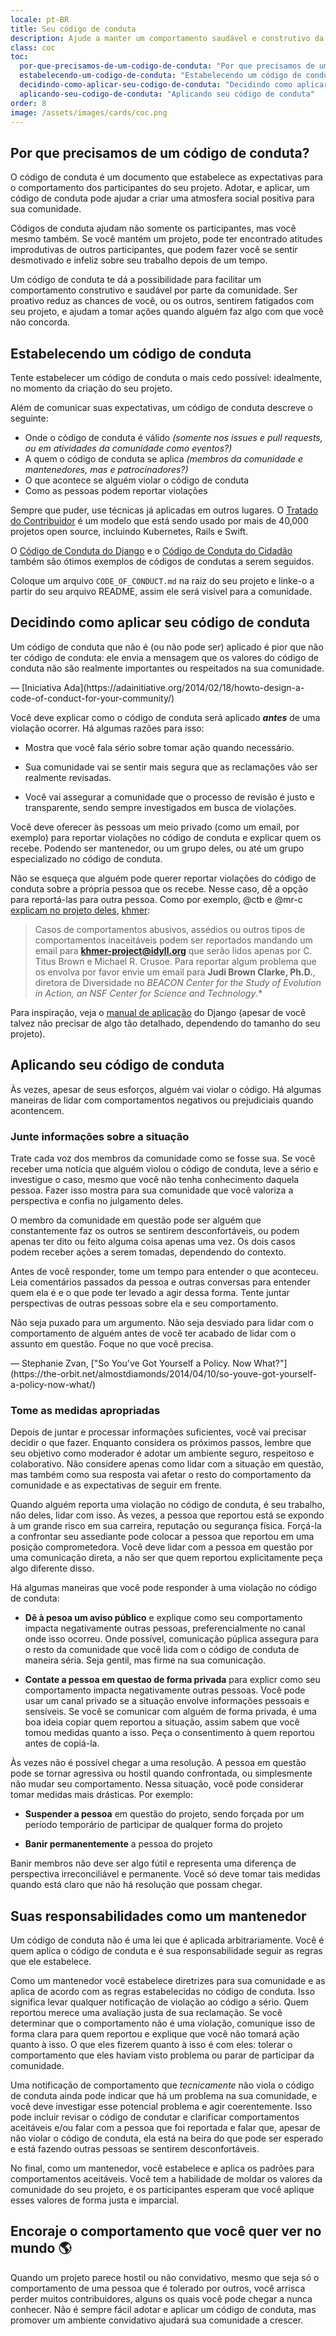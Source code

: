 ```yaml
---
locale: pt-BR
title: Seu código de conduta
description: Ajude a manter um comportamento saudável e construtivo da comunidade adotando e aplicando um código de conduta.
class: coc
toc:
  por-que-precisamos-de-um-codigo-de-conduta: "Por que precisamos de um código de conduta?"
  estabelecendo-um-codigo-de-conduta: "Estabelecendo um código de conduta"
  decidindo-como-aplicar-seu-codigo-de-conduta: "Decidindo como aplicar seu código de conduta"
  aplicando-seu-codigo-de-conduta: "Aplicando seu código de conduta"
order: 8
image: /assets/images/cards/coc.png
---
```


## Por que precisamos de um código de conduta?

O código de conduta é um documento que estabelece as expectativas para o comportamento dos participantes do seu projeto. Adotar, e aplicar, um código de conduta pode ajudar a criar uma atmosfera social positiva para sua comunidade.

Códigos de conduta ajudam não somente os participantes, mas você mesmo também. Se você mantém um projeto, pode ter encontrado atitudes improdutivas de outros participantes, que podem fazer você se sentir desmotivado e infeliz sobre seu trabalho depois de um tempo.

Um código de conduta te dá a possibilidade para facilitar um comportamento construtivo e saudável por parte da comunidade. Ser proativo reduz as chances de você, ou os outros, sentirem fatigados com seu projeto, e ajudam a tomar ações quando alguém faz algo com que você não concorda.

## Estabelecendo um código de conduta

Tente estabelecer um código de conduta o mais cedo possível: idealmente, no momento da criação do seu projeto.

Além de comunicar suas expectativas, um código de conduta descreve o seguinte:

* Onde o código de conduta é válido _(somente nos issues e pull requests, ou em atividades da comunidade como eventos?)_
* A quem o código de conduta se aplica _(membros da comunidade e mantenedores, mas e patrocinadores?)_
* O que acontece se alguém violar o código de conduta
* Como as pessoas podem reportar violações

Sempre que puder, use técnicas já aplicadas em outros lugares. O [Tratado do Contribuidor](http://contributor-covenant.org/) é um modelo que está sendo usado por mais de 40,000 projetos open source, incluindo Kubernetes, Rails e Swift.

O [Código de Conduta do Django](https://www.djangoproject.com/conduct/) e o [Código de Conduta do Cidadão](http://citizencodeofconduct.org/) também são ótimos exemplos de códigos de condutas a serem seguidos.

Coloque um arquivo `CODE_OF_CONDUCT.md` na raiz do seu projeto e linke-o a partir do seu arquivo README, assim ele será visível para a comunidade.

## Decidindo como aplicar seu código de conduta

<aside markdown="1" class="pquote">
  Um código de conduta que não é (ou não pode ser) aplicado é pior que não ter código de conduta: ele envia a mensagem que os valores do código de conduta não são realmente importantes ou respeitados na sua comunidade.
  <p markdown="1" class="pquote-credit">
— [Iniciativa Ada](https://adainitiative.org/2014/02/18/howto-design-a-code-of-conduct-for-your-community/)
  </p>
</aside>

Você deve explicar como o código de conduta será aplicado **_antes_** de uma violação ocorrer. Há algumas razões para isso:

* Mostra que você fala sério sobre tomar ação quando necessário.

* Sua comunidade vai se sentir mais segura que as reclamações vão ser realmente revisadas.

* Você vai assegurar a comunidade que o processo de revisão é justo e transparente, sendo sempre investigados em busca de violações.

Você deve oferecer às pessoas um meio privado (como um email, por exemplo) para reportar violações no código de conduta e explicar quem os recebe. Podendo ser mantenedor, ou um grupo deles, ou até um grupo especializado no código de conduta.

Não se esqueça que alguém pode querer reportar violações do código de conduta sobre a própria pessoa que os recebe. Nesse caso, dê a opção para reportá-las para outra pessoa. Como por exemplo, @ctb e @mr-c [explicam no projeto deles](https://github.com/dib-lab/khmer/blob/master/CODE_OF_CONDUCT.rst), [khmer](https://github.com/dib-lab/khmer):

> Casos de comportamentos abusivos, assédios ou outros tipos de comportamentos inaceitáveis podem ser reportados mandando um email para **khmer-project@idyll.org** que serão lidos apenas por C. Titus Brown e Michael R. Crusoe. Para reportar algum problema que os envolva por favor envie um email para **Judi Brown Clarke, Ph.D.**, diretora de Diversidade no _BEACON Center for the Study of Evolution in Action, an NSF Center for Science and Technology_.*

Para inspiração, veja o [manual de aplicação](https://www.djangoproject.com/conduct/enforcement-manual/) do Django (apesar de você talvez não precisar de algo tão detalhado, dependendo do tamanho do seu projeto).

## Aplicando seu código de conduta

Às vezes, apesar de seus esforços, alguém vai violar o código. Há algumas maneiras de lidar com comportamentos negativos ou prejudiciais quando acontencem.

### Junte informações sobre a situação

Trate cada voz dos membros da comunidade como se fosse sua. Se você receber uma notícia que alguém violou o código de conduta, leve a sério e investigue o caso, mesmo que você não tenha conhecimento daquela pessoa. Fazer isso mostra para sua comunidade que você valoriza a perspectiva e confia no julgamento deles.

O membro da comunidade em questão pode ser alguém que constantemente faz os outros se sentirem desconfortáveis, ou podem apenas ter dito ou feito alguma coisa apenas uma vez. Os dois casos podem receber ações a serem tomadas, dependendo do contexto.

Antes de você responder, tome um tempo para entender o que aconteceu. Leia comentários passados da pessoa e outras conversas para entender quem ela é e o que pode ter levado a agir dessa forma. Tente juntar perspectivas de outras pessoas sobre ela e seu comportamento.

<aside markdown="1" class="pquote">
  Não seja puxado para um argumento. Não seja desviado para lidar com o comportamento de alguém antes de você ter acabado de lidar com o assunto em questão. Foque no que você precisa.
  <p markdown="1" class="pquote-credit">
— Stephanie Zvan, ["So You've Got Yourself a Policy. Now What?"](https://the-orbit.net/almostdiamonds/2014/04/10/so-youve-got-yourself-a-policy-now-what/)
  </p>
</aside>

### Tome as medidas apropriadas

Depois de juntar e processar informações suficientes, você vai precisar decidir o que fazer. Enquanto considera os próximos passos, lembre que seu objetivo como moderador é adotar um ambiente seguro, respeitoso e colaborativo. Não considere apenas como lidar com a situação em questão, mas também como sua resposta vai afetar o resto do comportamento da comunidade e as expectativas de seguir em frente.

Quando alguém reporta uma violação no código de conduta, é seu trabalho, não deles, lidar com isso. Às vezes, a pessoa que reportou está se expondo à um grande risco em sua carreira, reputação ou segurança física. Forçá-la a confrontar seu assediante pode colocar a pessoa que reportou em uma posição comprometedora. Você deve lidar com a pessoa em questão por uma comunicação direta, a não ser que quem reportou explicitamente peça algo diferente disso.

Há algumas maneiras que você pode responder à uma violação no código de conduta:

* **Dê à pesoa um aviso público** e explique como seu comportamento impacta negativamente outras pessoas, preferencialmente no canal onde isso ocorreu. Onde possível, comunicação púplica assegura para o resto da comunidade que você lida com o código de conduta de maneira séria. Seja gentil, mas firme na sua comunicação.

* **Contate a pessoa em questao de forma privada** para explicr como seu comportamento impacta negativamente outras pessoas. Você pode usar um canal privado se a situação envolve informações pessoais e sensíveis. Se você se comunicar com alguém de forma privada, é uma boa ideia copiar quem reportou a situação, assim sabem que você tomou medidas quanto a isso. Peça o consentimento à quem reportou antes de copiá-la.

Às vezes não é possível chegar a uma resolução. A pessoa em questão pode se tornar agressiva ou hostil quando confrontada, ou simplesmente não mudar seu comportamento. Nessa situação, você pode considerar tomar medidas mais drásticas. Por exemplo:

* **Suspender a pessoa** em questão do projeto, sendo forçada por um período temporário de participar de qualquer forma do projeto

* **Banir permanentemente** a pessoa do projeto

Banir membros não deve ser algo fútil e representa uma diferença de perspectiva irreconciliável e permanente. Você só deve tomar tais medidas quando está claro que não há resolução que possam chegar.

## Suas responsabilidades como um mantenedor

Um código de conduta não é uma lei que é aplicada arbitrariamente. Você é quem aplica o código de conduta e é sua responsabilidade seguir as regras que ele estabelece.

Como um mantenedor você estabelece diretrizes para sua comunidade e as aplica de acordo com as regras estabelecidas no código de conduta. Isso significa levar qualquer notificação de violação ao código a sério. Quem reportou merece uma avaliação justa de sua reclamação. Se você determinar que o comportamento não é uma violação, comunique isso de forma clara para quem reportou e explique que você não tomará ação quanto à isso. O que eles fizerem quanto à isso é com eles: tolerar o comportamento que eles haviam visto problema ou parar de participar da comunidade.

Uma notificação de comportamento que _tecnicamente_ não viola o código de conduta ainda pode indicar que há um problema na sua comunidade, e você deve investigar esse potencial problema e agir coerentemente. Isso pode incluir revisar o código de condutar e clarificar comportamentos aceitáveis e/ou falar com a pessoa que foi reportada e falar que, apesar de não violar o código de conduta, ela está na beira do que pode ser esperado e está fazendo outras pessoas se sentirem desconfortáveis.

No final, como um mantenedor, você estabelece e aplica os padrões para comportamentos aceitáveis. Você tem a habilidade de moldar os valores da comunidade do seu projeto, e os participantes esperam que você aplique esses valores de forma justa e imparcial.

## Encoraje o comportamento que você quer ver no mundo 🌎

Quando um projeto parece hostil ou não convidativo, mesmo que seja só o comportamento de uma pessoa que é tolerado por outros, você arrisca perder muitos contribuidores, alguns os quais você pode chegar a nunca conhecer. Não é sempre fácil adotar e aplicar um código de conduta, mas promover um ambiente convidativo ajudará sua comunidade a crescer.
